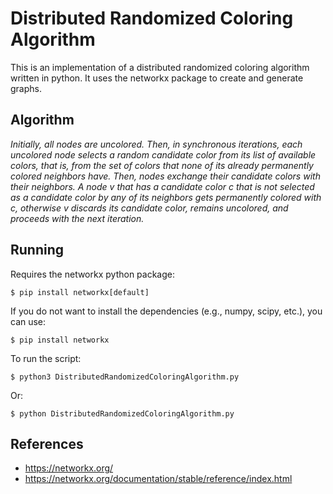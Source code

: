 # Distributed Randomized Coloring Algorithm
This is an implementation of a distributed randomized coloring algorithm written in python. It uses the networkx package to create and generate graphs. 

## Algorithm
<em>Initially, all nodes are uncolored. Then, in synchronous iterations, each uncolored node selects a random candidate color from its list of available colors, that is, from the set of colors that none of its already permanently colored neighbors have. Then, nodes exchange their candidate colors with their neighbors. A node v that has a
candidate color c that is not selected as a candidate color by any of its neighbors gets permanently colored with c, otherwise v discards its candidate color, remains uncolored, and proceeds with the next iteration. </em>

## Running
Requires the networkx python package:
```
$ pip install networkx[default]
``` 
If you do not want to install the dependencies (e.g., numpy, scipy, etc.), you can use:
```
$ pip install networkx
```
To run the script:
```
$ python3 DistributedRandomizedColoringAlgorithm.py
```
Or:
```
$ python DistributedRandomizedColoringAlgorithm.py
```

## References
- https://networkx.org/
- https://networkx.org/documentation/stable/reference/index.html
